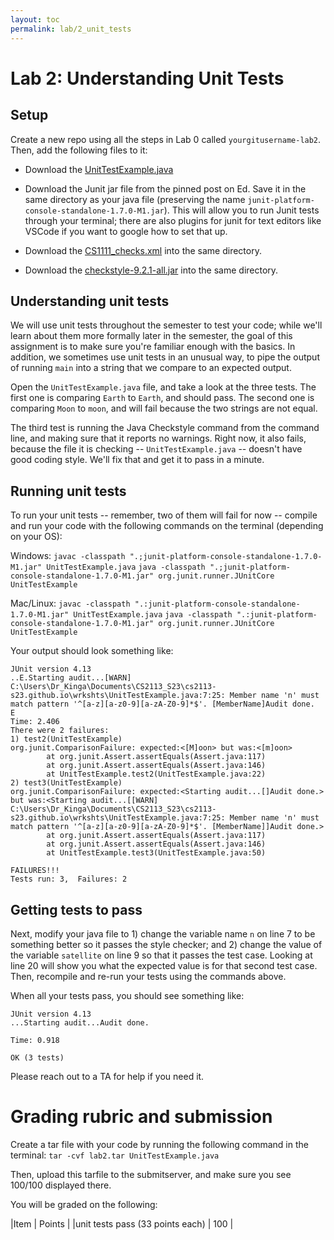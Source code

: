 ```yaml
---
layout: toc
permalink: lab/2_unit_tests
---
```

# Lab 2: Understanding Unit Tests

## Setup

Create a new repo using all the steps in Lab 0 called `yourgitusername-lab2`. Then, add the following files to it:

* Download the [UnitTestExample.java](https://cs2113-s23.github.io/labs/UnitTestExample.java)
* Download the Junit jar file from the pinned post on Ed. Save it in the same directory as your java file (preserving the name `junit-platform-console-standalone-1.7.0-M1.jar`). This will allow you to run Junit tests through your terminal; there are also plugins for junit for text editors like VSCode if you want to google how to set that up.
* Download the [CS1111_checks.xml](https://www2.seas.gwu.edu/~kinga/CS1111_S22/labs/CS1111_checks.xml) into the same directory.

* Download the [checkstyle-9.2.1-all.jar](https://github.com/checkstyle/checkstyle/releases/download/checkstyle-9.2.1/checkstyle-9.2.1-all.jar
) into the same directory.

## Understanding unit tests

We will use unit tests throughout the semester to test your code; while we'll learn about them more formally later in the semester, the goal of this assignment is to make sure you're familiar enough with the basics. In addition, we sometimes use unit tests in an unusual way, to pipe the output of running `main` into a string that we compare to an expected output. 

Open the `UnitTestExample.java` file, and take a look at the three tests. The first one is comparing `Earth` to `Earth`, and should pass. The second one is comparing `Moon` to `moon`, and will fail because the two strings are not equal. 

The third test is running the Java Checkstyle command from the command line, and making sure that it reports no warnings. Right now, it also fails, because the file it is checking -- `UnitTestExample.java` -- doesn't have good coding style. We'll fix that and get it to pass in a minute.

## Running unit tests

To run your unit tests -- remember, two of them will fail for now -- compile and run your code with the following commands on the terminal (depending on your OS):

Windows:
`javac -classpath ".;junit-platform-console-standalone-1.7.0-M1.jar" UnitTestExample.java`
`java -classpath ".;junit-platform-console-standalone-1.7.0-M1.jar" org.junit.runner.JUnitCore UnitTestExample`

Mac/Linux:
`javac -classpath ".:junit-platform-console-standalone-1.7.0-M1.jar" UnitTestExample.java`
`java -classpath ".:junit-platform-console-standalone-1.7.0-M1.jar" org.junit.runner.JUnitCore UnitTestExample`

Your output should look something like:

```
JUnit version 4.13
..E.Starting audit...[WARN] C:\Users\Dr_Kinga\Documents\CS2113_S23\cs2113-s23.github.io\wrkshts\UnitTestExample.java:7:25: Member name 'n' must match pattern '^[a-z][a-z0-9][a-zA-Z0-9]*$'. [MemberName]Audit done.
E
Time: 2.406
There were 2 failures:
1) test2(UnitTestExample)
org.junit.ComparisonFailure: expected:<[M]oon> but was:<[m]oon>
        at org.junit.Assert.assertEquals(Assert.java:117)
        at org.junit.Assert.assertEquals(Assert.java:146)
        at UnitTestExample.test2(UnitTestExample.java:22)
2) test3(UnitTestExample)
org.junit.ComparisonFailure: expected:<Starting audit...[]Audit done.> but was:<Starting audit...[[WARN] C:\Users\Dr_Kinga\Documents\CS2113_S23\cs2113-s23.github.io\wrkshts\UnitTestExample.java:7:25: Member name 'n' must match pattern '^[a-z][a-z0-9][a-zA-Z0-9]*$'. [MemberName]]Audit done.>
        at org.junit.Assert.assertEquals(Assert.java:117)
        at org.junit.Assert.assertEquals(Assert.java:146)
        at UnitTestExample.test3(UnitTestExample.java:50)

FAILURES!!!
Tests run: 3,  Failures: 2
```

## Getting tests to pass

Next, modify your java file to 1) change the variable name `n` on line 7 to be something better so it passes the style checker; and 2) change the value of the variable `satellite` on line 9 so that it passes the test case. Looking at line 20 will show you what the expected value is for that second test case. Then, recompile and re-run your tests using the commands above.

When all your tests pass, you should see something like:

```
JUnit version 4.13
...Starting audit...Audit done.

Time: 0.918

OK (3 tests)
```

Please reach out to a TA for help if you need it.


# Grading rubric and submission

Create a tar file with your code by running the following command in the terminal:
`tar -cvf lab2.tar UnitTestExample.java`

Then, upload this tarfile to the submitserver, and make sure you see 100/100 displayed there.

 You will be graded on the following:

|Item | Points |
|unit tests pass (33 points each) | 100 |

